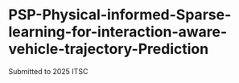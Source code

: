 # PSP-Physical-informed-Sparse-learning-for-interaction-aware-vehicle-trajectory-Prediction
Submitted to 2025 ITSC 
